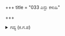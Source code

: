 +++
title = "033 ಎನ್ದು ಕಳುಹಿ"

+++

<details><summary>ಗದ್ಯ (ಕ.ಗ.ಪ) </summary>

33. ಸುಭದ್ರೆಯನ್ನು ಅಭಿಮನ್ಯುವಿನೊಂದಿಗೆ ಕಳಿಸಿ, ಉಪಪಾಂಡವರನ್ನು ಪಾಂಚಾಲರಾಯನೊಂದಿಗೆ ಕಳುಹಿಸಿ, ದ್ರೌಪದಿಯನ್ನು ಸಮಾಧಾನಪಡಿಸಿ, ಶ್ರೀಕೃಷ್ಣನು ರಥವನ್ನೇರಲು ಪಾಂಡವರು ಅವನನ್ನು ಬೀಳ್ಗೊಟ್ಟರು.
</details>
